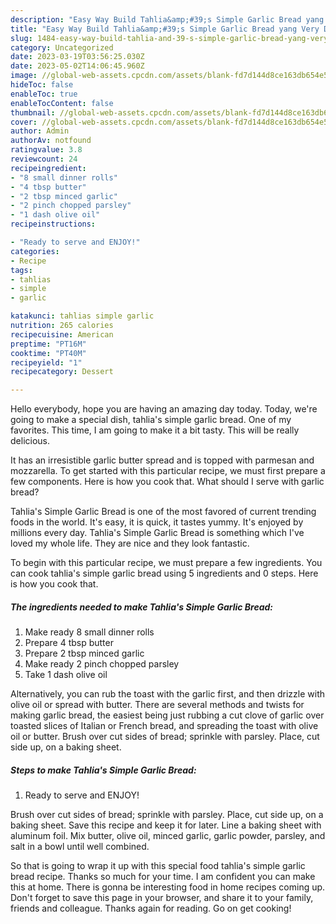 ```yaml
---
description: "Easy Way Build Tahlia&amp;#39;s Simple Garlic Bread yang Very Delicious"
title: "Easy Way Build Tahlia&amp;#39;s Simple Garlic Bread yang Very Delicious"
slug: 1484-easy-way-build-tahlia-and-39-s-simple-garlic-bread-yang-very-delicious
category: Uncategorized
date: 2023-03-19T03:56:25.030Z
date: 2023-05-02T14:06:45.960Z
image: //global-web-assets.cpcdn.com/assets/blank-fd7d144d8ce163db654e5a02c40b08a2775adb7897d16e4062681dc7e1b2800f.png
hideToc: false
enableToc: true
enableTocContent: false
thumbnail: //global-web-assets.cpcdn.com/assets/blank-fd7d144d8ce163db654e5a02c40b08a2775adb7897d16e4062681dc7e1b2800f.png
cover: //global-web-assets.cpcdn.com/assets/blank-fd7d144d8ce163db654e5a02c40b08a2775adb7897d16e4062681dc7e1b2800f.png
author: Admin
authorAv: notfound
ratingvalue: 3.8
reviewcount: 24
recipeingredient:
- "8 small dinner rolls"
- "4 tbsp butter"
- "2 tbsp minced garlic"
- "2 pinch chopped parsley"
- "1 dash olive oil"
recipeinstructions:

- "Ready to serve and ENJOY!"
categories:
- Recipe
tags:
- tahlias
- simple
- garlic

katakunci: tahlias simple garlic 
nutrition: 265 calories
recipecuisine: American
preptime: "PT16M"
cooktime: "PT40M"
recipeyield: "1"
recipecategory: Dessert

---
```



Hello everybody, hope you are having an amazing day today. Today, we're going to make a special dish, tahlia&#39;s simple garlic bread. One of my favorites. This time, I am going to make it a bit tasty. This will be really delicious.

It has an irresistible garlic butter spread and is topped with parmesan and mozzarella. To get started with this particular recipe, we must first prepare a few components. Here is how you cook that. What should I serve with garlic bread?

Tahlia&#39;s Simple Garlic Bread is one of the most favored of current trending foods in the world. It's easy, it is quick, it tastes yummy. It's enjoyed by millions every day. Tahlia&#39;s Simple Garlic Bread is something which I've loved my whole life. They are nice and they look fantastic.


To begin with this particular recipe, we must prepare a few ingredients. You can cook tahlia&#39;s simple garlic bread using 5 ingredients and 0 steps. Here is how you cook that.

<!--inarticleads1-->

##### The ingredients needed to make Tahlia&#39;s Simple Garlic Bread:

1. Make ready 8 small dinner rolls
1. Prepare 4 tbsp butter
1. Prepare 2 tbsp minced garlic
1. Make ready 2 pinch chopped parsley
1. Take 1 dash olive oil


Alternatively, you can rub the toast with the garlic first, and then drizzle with olive oil or spread with butter. There are several methods and twists for making garlic bread, the easiest being just rubbing a cut clove of garlic over toasted slices of Italian or French bread, and spreading the toast with olive oil or butter. Brush over cut sides of bread; sprinkle with parsley. Place, cut side up, on a baking sheet. 

<!--inarticleads2-->

##### Steps to make Tahlia&#39;s Simple Garlic Bread:


1. Ready to serve and ENJOY!

Brush over cut sides of bread; sprinkle with parsley. Place, cut side up, on a baking sheet. Save this recipe and keep it for later. Line a baking sheet with aluminum foil. Mix butter, olive oil, minced garlic, garlic powder, parsley, and salt in a bowl until well combined. 

So that is going to wrap it up with this special food tahlia&#39;s simple garlic bread recipe. Thanks so much for your time. I am confident you can make this at home. There is gonna be interesting food in home recipes coming up. Don't forget to save this page in your browser, and share it to your family, friends and colleague. Thanks again for reading. Go on get cooking!
